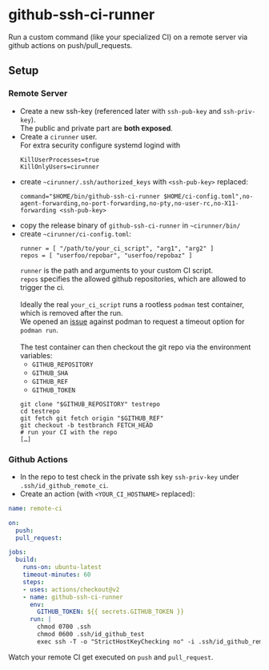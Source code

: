 # github-ssh-ci-runner

Run a custom command (like your specialized CI) on a remote server via github actions on push/pull_requests.

## Setup

### Remote Server

- Create a new ssh-key (referenced later with `ssh-pub-key` and `ssh-priv-key`). \
  The public and private part are **both exposed**.
- Create a `cirunner` user. \
  For extra security configure systemd logind with 
  ```properties
  KillUserProcesses=true
  KillOnlyUsers=cirunner
  ```
- create `~cirunner/.ssh/authorized_keys` with `<ssh-pub-key>` replaced:
  ```
  command="$HOME/bin/github-ssh-ci-runner $HOME/ci-config.toml",no-agent-forwarding,no-port-forwarding,no-pty,no-user-rc,no-X11-forwarding <ssh-pub-key>
  ```
- copy the release binary of `github-ssh-ci-runner` in `~cirunner/bin/`
- create `~cirunner/ci-config.toml`: 
  ```
  runner = [ "/path/to/your_ci_script", "arg1", "arg2" ]
  repos = [ "userfoo/repobar", "userfoo/repobaz" ]
  ```
  `runner` is the path and arguments to your custom CI script. \
  `repos` specifies the allowed github repositories, which are allowed to trigger the ci. \
  \
  Ideally the real `your_ci_script` runs a rootless `podman` test container, which is removed after the run. \
  We opened an [issue](https://github.com/containers/libpod/issues/6412) against podman to request a timeout option for `podman run`. \
  \
  The test container can then checkout the git repo via the environment variables:
  - `GITHUB_REPOSITORY`
  - `GITHUB_SHA`
  - `GITHUB_REF`
  - `GITHUB_TOKEN`
  ```
  git clone "$GITHUB_REPOSITORY" testrepo
  cd testrepo
  git fetch git fetch origin "$GITHUB_REF"
  git checkout -b testbranch FETCH_HEAD
  # run your CI with the repo
  […]
  ```
### Github Actions

- In the repo to test check in the private ssh key `ssh-priv-key` under `.ssh/id_github_remote_ci`.
- Create an action (with `<YOUR_CI_HOSTNAME>` replaced):

```yaml
name: remote-ci

on:
  push:
  pull_request:

jobs:
  build:
    runs-on: ubuntu-latest
    timeout-minutes: 60
    steps:
    - uses: actions/checkout@v2
    - name: github-ssh-ci-runner
      env:
        GITHUB_TOKEN: ${{ secrets.GITHUB_TOKEN }}
      run: |
        chmod 0700 .ssh
        chmod 0600 .ssh/id_github_test
        exec ssh -T -o "StrictHostKeyChecking no" -i .ssh/id_github_remote_ci <YOUR_CI_HOSTNAME> -- "$GITHUB_TOKEN" "$GITHUB_REPOSITORY" "$GITHUB_SHA" "$GITHUB_REF"
```

Watch your remote CI get executed on `push` and `pull_request`.
